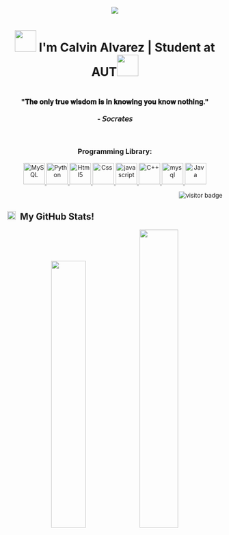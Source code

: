 <p align="center">
  <img src="https://capsule-render.vercel.app/api?type=rounded&color=gradient&text=%20🎯%20Welcome%20to%20my%20GitHub%20profile%20🎯%20&fontAlign=50&fontSize=30&textBg=true" />
</p>
<h1 align="center"><img src="https://i.giphy.com/media/fvT2uzkzsSWmmkvl5g/giphy.webp" width="50"> I'm Calvin Alvarez | Student at AUT<img src="https://i.giphy.com/media/dxPLabTzMtv70CSlX0/giphy.webp" width="50"></h1>
<h3 align="center"><br>"𝐓𝐡𝐞 𝐨𝐧𝐥𝐲 𝐭𝐫𝐮𝐞 𝐰𝐢𝐬𝐝𝐨𝐦 𝐢𝐬 𝐢𝐧 𝐤𝐧𝐨𝐰𝐢𝐧𝐠 𝐲𝐨𝐮 𝐤𝐧𝐨𝐰 𝐧𝐨𝐭𝐡𝐢𝐧𝐠."<br><br>- 𝘚𝘰𝘤𝘳𝘢𝘵𝘦𝘴</h3><br>
<h3 align="center">Programming Library:</h3>
<p align="center"> <a href="https://www.mysql.com/" target="_blank"> <img src="https://img.icons8.com/external-flat-juicy-fish/60/000000/external-sql-coding-and-development-flat-flat-juicy-fish.png" alt="MySQL" width="50" height="50"/> </a> <a href="https://www.python.org/" target="_blank"><img src="https://img.icons8.com/color/144/000000/python--v1.png" alt="Python" width="50" height="50"/> </a> <a href="https://www.w3.org/html/" target="_blank"> <img src="https://img.icons8.com/color/144/000000/html-5--v1.png" alt="Html5" width="50" height="50"/> </a> <a href="https://www.w3schools.com/css/" target="_blank"> <img src="https://img.icons8.com/color/150/000000/css3.png" alt="Css" width="50" height="50"/> </a> <a href="https://developer.mozilla.org/en-US/docs/Web/JavaScript" target="_blank"> <img src="https://img.icons8.com/color/144/000000/javascript--v1.png" alt="javascript" width="50" height="50"/> </a> <a href="https://www.cplusplus.com/doc/tutorial/" target="_blank"> <img src="https://img.icons8.com/color/144/000000/c-plus-plus-logo.png" alt="C++" width="50" height="50"/> </a> 
  <a href="https://www.programiz.com/c-programming" target="_blank"> <img src="https://img.icons8.com/color/144/000000/c-programming.png" alt="mysql" width="50" height="50"/> </a> <a href="https://www.java.com/en/" target="_blank"> <img src="https://img.icons8.com/color/48/java-coffee-cup-logo--v1.png" alt="Java" width="50" height="50"/></a> 
  
  
  
  
  
  
 
  
  
  
</p>
<p  align="right"><img src="https://visitor-badge.laobi.icu/badge?page_id=calvin-alvrz" alt="visitor badge"/></p>
<h2><img src="https://i.giphy.com/media/IdyAQJVN2kVPNUrojM/giphy.webp" width="20"> &nbsp;My GitHub Stats!</h2>

<p align="center">
  <img width="40%" src="https://github-readme-stats.vercel.app/api?username=calvin-alvrz&show_icons=true&theme=transparent" /> 
  <img width="42.28%" src="https://github-readme-streak-stats.herokuapp.com/?user=calvin-alvrz&theme=transparent" />
</p>
